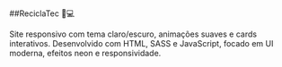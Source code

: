 ##ReciclaTec 🌿💻

Site responsivo com tema claro/escuro, animações suaves e cards interativos. Desenvolvido com HTML, SASS e JavaScript, focado em UI moderna, efeitos neon e responsividade.
